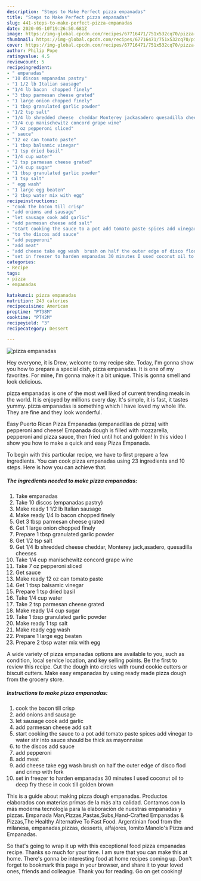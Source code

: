 ```yaml
---
description: "Steps to Make Perfect pizza empanadas"
title: "Steps to Make Perfect pizza empanadas"
slug: 441-steps-to-make-perfect-pizza-empanadas
date: 2020-05-10T19:26:50.681Z
image: https://img-global.cpcdn.com/recipes/67716471/751x532cq70/pizza-empanadas-recipe-main-photo.jpg
thumbnail: https://img-global.cpcdn.com/recipes/67716471/751x532cq70/pizza-empanadas-recipe-main-photo.jpg
cover: https://img-global.cpcdn.com/recipes/67716471/751x532cq70/pizza-empanadas-recipe-main-photo.jpg
author: Philip Pope
ratingvalue: 4.5
reviewcount: 5
recipeingredient:
- " empanadas"
- "10 discos empanadas pastry"
- "1 1/2 lb Italian sausage"
- "1/4 lb bacon  chopped finely"
- "3 tbsp parmesan cheese grated"
- "1 large onion chopped finely"
- "1 tbsp granulated garlic powder"
- "1/2 tsp salt"
- "1/4 lb shredded cheese  cheddar Monterey jackasadero quesadilla cheeses"
- "1/4 cup manischewitz concord grape wine"
- "7 oz pepperoni sliced"
- " sauce"
- "12 oz can tomato paste"
- "1 tbsp balsamic vinegar"
- "1 tsp dried basil"
- "1/4 cup water"
- "2 tsp parmesan cheese grated"
- "1/4 cup sugar"
- "1 tbsp granulated garlic powder"
- "1 tsp salt"
- " egg wash"
- "1 large egg beaten"
- "2 tbsp water mix with egg"
recipeinstructions:
- "cook the bacon till crisp"
- "add onions and sausage"
- "let sausage cook add garlic"
- "add parmesan cheese add salt"
- "start cooking the sauce to a pot add tomato paste spices add vinegar to water stir into sauce should be thick as mayonnaise"
- "to the discos add sauce"
- "add pepperoni"
- "add meat"
- "add cheese take egg wash  brush on half the outer edge of disco flod and crimp with fork"
- "set in freezer to harden empanadas 30 minutes I used coconut oil to deep  fry these in cook till golden brown"
categories:
- Recipe
tags:
- pizza
- empanadas

katakunci: pizza empanadas 
nutrition: 243 calories
recipecuisine: American
preptime: "PT38M"
cooktime: "PT42M"
recipeyield: "3"
recipecategory: Dessert

---
```



![pizza empanadas](https://img-global.cpcdn.com/recipes/67716471/751x532cq70/pizza-empanadas-recipe-main-photo.jpg)

Hey everyone, it is Drew, welcome to my recipe site. Today, I'm gonna show you how to prepare a special dish, pizza empanadas. It is one of my favorites. For mine, I'm gonna make it a bit unique. This is gonna smell and look delicious.

pizza empanadas is one of the most well liked of current trending meals in the world. It is enjoyed by millions every day. It's simple, it is fast, it tastes yummy. pizza empanadas is something which I have loved my whole life. They are fine and they look wonderful.

Easy Puerto Rican Pizza Empanadas (empanadillas de pizza) with pepperoni and cheese! Empanada dough is filled with mozzarella, pepperoni and pizza sauce, then fried until hot and golden! In this video I show you how to make a quick and easy Pizza Empanada.


To begin with this particular recipe, we have to first prepare a few ingredients. You can cook pizza empanadas using 23 ingredients and 10 steps. Here is how you can achieve that.

<!--inarticleads1-->

##### The ingredients needed to make pizza empanadas:

1. Take  empanadas
1. Take 10 discos (empanadas pastry)
1. Make ready 1 1/2 lb Italian sausage
1. Make ready 1/4 lb bacon  chopped finely
1. Get 3 tbsp parmesan cheese grated
1. Get 1 large onion chopped finely
1. Prepare 1 tbsp granulated garlic powder
1. Get 1/2 tsp salt
1. Get 1/4 lb shredded cheese  cheddar, Monterey jack,asadero, quesadilla cheeses
1. Take 1/4 cup manischewitz concord grape wine
1. Take 7 oz pepperoni sliced
1. Get  sauce
1. Make ready 12 oz can tomato paste
1. Get 1 tbsp balsamic vinegar
1. Prepare 1 tsp dried basil
1. Take 1/4 cup water
1. Take 2 tsp parmesan cheese grated
1. Make ready 1/4 cup sugar
1. Take 1 tbsp granulated garlic powder
1. Make ready 1 tsp salt
1. Make ready  egg wash
1. Prepare 1 large egg beaten
1. Prepare 2 tbsp water mix with egg


A wide variety of pizza empanadas options are available to you, such as condition, local service location, and key selling points. Be the first to review this recipe. Cut the dough into circles with round cookie cutters or biscuit cutters. Make easy empanadas by using ready made pizza dough from the grocery store. 

<!--inarticleads2-->

##### Instructions to make pizza empanadas:

1. cook the bacon till crisp
1. add onions and sausage
1. let sausage cook add garlic
1. add parmesan cheese add salt
1. start cooking the sauce to a pot add tomato paste spices add vinegar to water stir into sauce should be thick as mayonnaise
1. to the discos add sauce
1. add pepperoni
1. add meat
1. add cheese take egg wash  brush on half the outer edge of disco flod and crimp with fork
1. set in freezer to harden empanadas 30 minutes I used coconut oil to deep  fry these in cook till golden brown


This is a guide about making pizza dough empanadas. Productos elaborados con materias primas de la más alta calidad. Contamos con la más moderna tecnología para la elaboración de nuestras empanadas y pizzas. Empanada Man,Pizzas,Pastas,Subs,Hand-Crafted Empanadas &amp; Pizzas,The Healthy Alternative To Fast Food. Argentinian food from the milanesa, empanadas,pizzas, desserts, alfajores, lomito Manolo&#39;s Pizza and Empanadas. 

So that's going to wrap it up with this exceptional food pizza empanadas recipe. Thanks so much for your time. I am sure that you can make this at home. There's gonna be interesting food at home recipes coming up. Don't forget to bookmark this page in your browser, and share it to your loved ones, friends and colleague. Thank you for reading. Go on get cooking!
